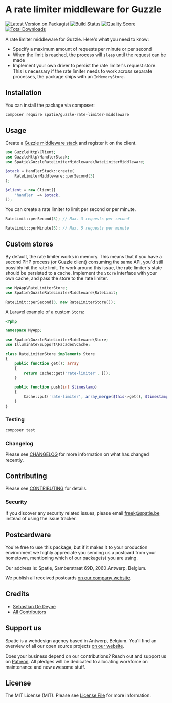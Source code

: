 # A rate limiter middleware for Guzzle

[![Latest Version on Packagist](https://img.shields.io/packagist/v/spatie/guzzle-rate-limit.svg?style=flat-square)](https://packagist.org/packages/spatie/:package_name)
[![Build Status](https://img.shields.io/travis/spatie/guzzle-rate-limit/master.svg?style=flat-square)](https://travis-ci.org/spatie/:package_name)
[![Quality Score](https://img.shields.io/scrutinizer/g/spatie/guzzle-rate-limit.svg?style=flat-square)](https://scrutinizer-ci.com/g/spatie/:package_name)
[![Total Downloads](https://img.shields.io/packagist/dt/spatie/guzzle-rate-limit.svg?style=flat-square)](https://packagist.org/packages/spatie/:package_name)

A rate limiter middleware for Guzzle. Here's what you need to know:

- Specify a maximum amount of requests per minute or per second
- When the limit is reached, the process will `sleep` until the request can be made
- Implement your own driver to persist the rate limiter's request store. This is necessary if the rate limiter needs to work across separate processes, the package ships with an `InMemoryStore`.

## Installation

You can install the package via composer:

```bash
composer require spatie/guzzle-rate-limiter-middleware
```

## Usage

Create a [Guzzle middleware stack](http://docs.guzzlephp.org/en/stable/handlers-and-middleware.html) and register it on the client.

```php
use GuzzleHttp\Client;
use GuzzleHttp\HandlerStack;
use Spatie\GuzzleRateLimiterMiddleware\RateLimiterMiddleware;

$stack = HandlerStack::create(
    RateLimiterMiddleware::perSecond(3)
);

$client = new Client([
    'handler' => $stack,
]);
```

You can create a rate limiter to limit per second or per minute.

```php
RateLimit::perSecond(3); // Max. 3 requests per second

RateLimit::perMinute(5); // Max. 5 requests per minute
```

## Custom stores

By default, the rate limiter works in memory. This means that if you have a second PHP process (or Guzzle client) consuming the same API, you'd still possibly hit the rate limit. To work around this issue, the rate limiter's state should be persisted to a cache. Implement the `Store` interface with your own cache, and pass the store to the rate limiter.

```php
use MyApp\RateLimiterStore;
use Spatie\GuzzleRateLimiterMiddleware\RateLimit;

RateLimit::perSecond(3, new RateLimiterStore());
```

A Laravel example of a custom `Store`:

```php
<?php

namespace MyApp;

use Spatie\GuzzleRateLimiterMiddleware\Store;
use Illuminate\Support\Facades\Cache;

class RateLimiterStore implements Store
{
    public function get(): array
    {
        return Cache::get('rate-limiter', []);
    }

    public function push(int $timestamp)
    {
        Cache::put('rate-limiter', array_merge($this->get(), $timestamp));
    }
}
```

### Testing

``` bash
composer test
```

### Changelog

Please see [CHANGELOG](CHANGELOG.md) for more information on what has changed recently.

## Contributing

Please see [CONTRIBUTING](CONTRIBUTING.md) for details.

### Security

If you discover any security related issues, please email freek@spatie.be instead of using the issue tracker.

## Postcardware

You're free to use this package, but if it makes it to your production environment we highly appreciate you sending us a postcard from your hometown, mentioning which of our package(s) you are using.

Our address is: Spatie, Samberstraat 69D, 2060 Antwerp, Belgium.

We publish all received postcards [on our company website](https://spatie.be/en/opensource/postcards).

## Credits

- [Sebastian De Deyne](https://github.com/sebastiandedeyne)
- [All Contributors](../../contributors)

## Support us

Spatie is a webdesign agency based in Antwerp, Belgium. You'll find an overview of all our open source projects [on our website](https://spatie.be/opensource).

Does your business depend on our contributions? Reach out and support us on [Patreon](https://www.patreon.com/spatie).
All pledges will be dedicated to allocating workforce on maintenance and new awesome stuff.

## License

The MIT License (MIT). Please see [License File](LICENSE.md) for more information.
